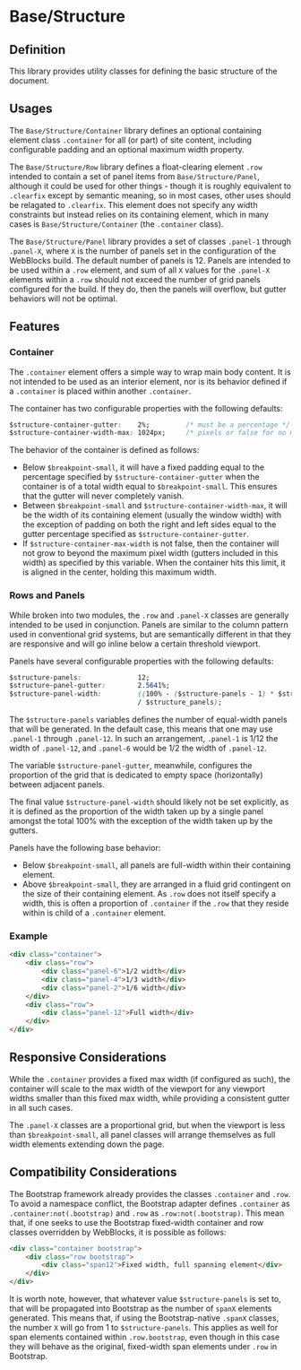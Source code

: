 # Base/Structure

## Definition

This library provides utility classes for defining the basic structure of the 
document.

## Usages

The `Base/Structure/Container` library defines an optional containing element 
class `.container` for all (or part) of site content, including configurable 
padding and an optional maximum width property.

The `Base/Structure/Row` library defines a float-clearing element `.row`
intended to contain a set of panel items from `Base/Structure/Panel`, although
it could be used for other things - though it is roughly equivalent to 
`.clearfix` except by semantic meaning, so in most cases, other uses should be
relagated to `.clearfix`. This element does not specify any width constraints 
but instead relies on its containing element, which in many cases is 
`Base/Structure/Container` (the `.container` class).

The `Base/Structure/Panel` library provides a set of classes `.panel-1` through
`.panel-X`, where `X` is the number of panels set in the configuration of the
WebBlocks build. The default number of panels is 12. Panels are intended to be
used within a `.row` element, and sum of all `X` values for the `.panel-X` 
elements within a `.row` should not exceed the number of grid panels configured 
for the build. If they do, then the panels will overflow, but gutter behaviors
will not be optimal.

## Features

### Container

The `.container` element offers a simple way to wrap main body content. It is
not intended to be used as an interior element, nor is its behavior defined if
a `.container` is placed within another `.container`.

The container has two configurable properties with the following defaults:

```css
$structure-container-gutter:    2%;         /* must be a percentage */
$structure-container-width-max: 1024px;     /* pixels or false for no max */
```

The behavior of the container is defined as follows:

* Below `$breakpoint-small`, it will have a fixed padding equal to the 
percentage specified by `$structure-container-gutter` when the container is of 
a total width equal to `$breakpoint-small`. This ensures that the gutter will
never completely vanish.
* Between `$breakpoint-small` and `$structure-container-width-max`, it will be
the width of its containing element (usually the window width) with the 
exception of padding on both the right and left sides equal to the gutter 
percentage specified as `$structure-container-gutter`.
* If `$structure-container-max-width` is not false, then the container will not 
grow to beyond the maximum pixel width (gutters included in this width) as
specified by this variable. When the container hits this limit, it is aligned
in the center, holding this maximum width.

### Rows and Panels

While broken into two modules, the `.row` and `.panel-X` classes are generally 
intended to be used in conjunction. Panels are similar to the column pattern
used in conventional grid systems, but are semantically different in that
they are responsive and will go inline below a certain threshold viewport.

Panels have several configurable properties with the following defaults:

```css
$structure-panels:              12;
$structure-panel-gutter:        2.5641%;
$structure-panel-width:         ((100% - ($structure-panels - 1) * $structure-panel-gutter)
                                / $structure_panels);
```

The `$structure-panels` variables defines the number of equal-width panels that
will be generated. In the default case, this means that one may use `.panel-1`
through `.panel-12`. In such an arrangement, `.panel-1` is 1/12 the width of 
`.panel-12`, and `.panel-6` would be 1/2 the width of `.panel-12`. 

The variable `$structure-panel-gutter`, meanwhile, configures the proportion of 
the grid that is dedicated to empty space (horizontally) between adjacent 
panels. 

The final value `$structure-panel-width` should likely not be set explicitly, as
it is defined as the proportion of the width taken up by a single panel amongst 
the total 100% with the exception of the width taken up by the gutters.

Panels have the following base behavior:

* Below `$breakpoint-small`, all panels are full-width within their containing
element.
* Above `$breakpoint-small`, they are arranged in a fluid grid contingent on the
size of their containing element. As `.row` does not itself specify a width,
this is often a proportion of `.container` if the `.row` that they reside within
is child of a `.container` element.

### Example

```html
<div class="container">
    <div class="row">
        <div class="panel-6">1/2 width</div>
        <div class="panel-4">1/3 width</div>
        <div class="panel-2">1/6 width</div>
    </div>
    <div class="row">
        <div class="panel-12">Full width</div>
    </div>
</div>
```

## Responsive Considerations

While the `.container` provides a fixed max width (if configured as such), the 
container will scale to the max width of the viewport for any viewport widths 
smaller than this fixed max width, while providing a consistent gutter in all
such cases.

The `.panel-X` classes are a proportional grid, but when the viewport is less
than `$breakpoint-small`, all panel classes will arrange themselves as full 
width elements extending down the page.

## Compatibility Considerations

The Bootstrap framework already provides the classes `.container` and `.row`.
To avoid a namespace conflict, the Bootstrap adapter defines `.container` as
`.container:not(.bootstrap)` and `.row` as `.row:not(.bootstrap)`. This mean 
that, if one seeks to use the Bootstrap fixed-width container and row classes
overridden by WebBlocks, it is possible as follows:

```html
<div class="container bootstrap">
    <div class="row bootstrap">
        <div class="span12">Fixed width, full spanning element</div>
    </div>
</div>
```

It is worth note, however, that whatever value `$structure-panels` is set to,
that will be propagated into Bootstrap as the number of `spanX` elements 
generated. This means that, if using the Bootstrap-native `.spanX` classes,
the number `X` will go from 1 to `$structure-panels`. This applies as well for
span elements contained within `.row.bootstrap`, even though in this case they
will behave as the original, fixed-width span elements under `.row` in 
Bootstrap.

